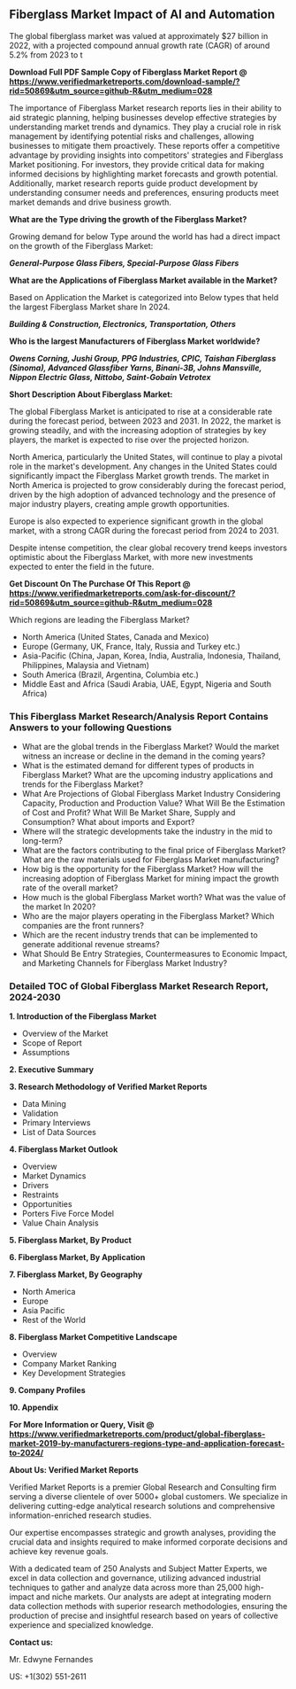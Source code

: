 <h2>Fiberglass Market Impact of AI and Automation</h2>The global fiberglass market was valued at approximately $27 billion in 2022, with a projected compound annual growth rate (CAGR) of around 5.2% from 2023 to t</p><p id="" class=""><strong>Download Full PDF Sample Copy of Fiberglass Market Report @ <a href="https://www.verifiedmarketreports.com/download-sample/?rid=50869&utm_source=github-R&utm_medium=028" target="_blank">https://www.verifiedmarketreports.com/download-sample/?rid=50869&utm_source=github-R&utm_medium=028</a></strong></p><p>The importance of&nbsp;Fiberglass Market research reports lies in their ability to aid strategic planning, helping businesses develop effective strategies by understanding market trends and dynamics. They play a crucial role in risk management by identifying potential risks and challenges, allowing businesses to mitigate them proactively. These reports offer a competitive advantage by providing insights into competitors' strategies and Fiberglass Market positioning. For investors, they provide critical data for making informed decisions by highlighting market forecasts and growth potential. Additionally, market research reports guide product development by understanding consumer needs and preferences, ensuring products meet market demands and drive business growth.</p><p><strong>What are the&nbsp;Type driving the growth of the Fiberglass Market?</strong></p><p id="" class="">Growing demand for below Type around the world has had a direct impact on the growth of the Fiberglass Market:</p><em><strong>General-Purpose Glass Fibers, Special-Purpose Glass Fibers</strong></em></p><strong>What are the&nbsp;Applications&nbsp;of Fiberglass Market available in the Market?</strong></p><p id="" class="">Based on Application the Market is categorized into Below types that held the largest Fiberglass Market share In 2024.</p><em><strong>Building & Construction, Electronics, Transportation, Others</strong></em></p><strong>Who is the largest Manufacturers of Fiberglass Market worldwide?</strong></p><p><em><strong>Owens Corning, Jushi Group, PPG Industries, CPIC, Taishan Fiberglass (Sinoma), Advanced Glassfiber Yarns, Binani-3B, Johns Mansville, Nippon Electric Glass, Nittobo, Saint-Gobain Vetrotex</strong></em></p><p id="" class=""><strong>Short Description About Fiberglass Market:</strong></p><p>The global Fiberglass Market is anticipated to rise at a considerable rate during the forecast period, between 2023 and 2031. In 2022, the market is growing steadily, and with the increasing adoption of strategies by key players, the market is expected to rise over the projected horizon.</p><p>North America, particularly the United States, will continue to play a pivotal role in the market's development. Any changes in the United States could significantly impact the Fiberglass Market growth trends. The market in North America is projected to grow considerably during the forecast period, driven by the high adoption of advanced technology and the presence of major industry players, creating ample growth opportunities.</p><p>Europe is also expected to experience significant growth in the global market, with a strong CAGR during the forecast period from 2024 to 2031.</p><p>Despite intense competition, the clear global recovery trend keeps investors optimistic about the Fiberglass Market, with more new investments expected to enter the field in the future.</p><p id="" class=""><strong>Get Discount On The Purchase Of This Report @ <a href="https://www.verifiedmarketreports.com/ask-for-discount/?rid=50869&utm_source=github-R&utm_medium=028" target="_blank">https://www.verifiedmarketreports.com/ask-for-discount/?rid=50869&utm_source=github-R&utm_medium=028</a></strong></p>Which regions are leading the Fiberglass Market?</p><ul><li>North America (United States, Canada and Mexico)</li><li>Europe (Germany, UK, France, Italy, Russia and Turkey etc.)</li><li>Asia-Pacific (China, Japan, Korea, India, Australia, Indonesia, Thailand, Philippines, Malaysia and Vietnam)</li><li>South America (Brazil, Argentina, Columbia etc.)</li><li>Middle East and Africa (Saudi Arabia, UAE, Egypt, Nigeria and South Africa)</li></ul><h3 id="" class="">This Fiberglass Market Research/Analysis Report Contains Answers to your following Questions</h3><ul><li>What are the global trends in the Fiberglass Market? Would the market witness an increase or decline in the demand in the coming years?</li><li>What is the estimated demand for different types of products in Fiberglass Market? What are the upcoming industry applications and trends for the Fiberglass Market?</li><li>What Are Projections of Global Fiberglass Market Industry Considering Capacity, Production and Production Value? What Will Be the Estimation of Cost and Profit? What Will Be Market Share, Supply and Consumption? What about imports and Export?</li><li>Where will the strategic developments take the industry in the mid to long-term?</li><li>What are the factors contributing to the final price of Fiberglass Market? What are the raw materials used for Fiberglass Market manufacturing?</li><li>How big is the opportunity for the Fiberglass Market? How will the increasing adoption of Fiberglass Market for mining impact the growth rate of the overall market?</li><li>How much is the global Fiberglass Market worth? What was the value of the market In 2020?</li><li>Who are the major players operating in the Fiberglass Market? Which companies are the front runners?</li><li>Which are the recent industry trends that can be implemented to generate additional revenue streams?</li><li>What Should Be Entry Strategies, Countermeasures to Economic Impact, and Marketing Channels for Fiberglass Market Industry?</li></ul><h3 id="" class="">Detailed TOC of Global Fiberglass Market Research Report, 2024-2030</h3><p id="" class=""><strong>1. Introduction of the Fiberglass Market</strong></p><ul><li>Overview of the Market</li><li>Scope of Report</li><li>Assumptions</li></ul><p id="" class=""><strong>2. Executive Summary</strong></p><p id="" class=""><strong>3. Research Methodology of Verified Market Reports</strong></p><ul><li>Data Mining</li><li>Validation</li><li>Primary Interviews</li><li>List of Data Sources</li></ul><p id="" class=""><strong>4. Fiberglass Market Outlook</strong></p><ul><li>Overview</li><li>Market Dynamics</li><li>Drivers</li><li>Restraints</li><li>Opportunities</li><li>Porters Five Force Model</li><li>Value Chain Analysis</li></ul><p id="" class=""><strong>5. Fiberglass Market, By Product</strong></p><p id="" class=""><strong>6. Fiberglass Market, By Application</strong></p><p id="" class=""><strong>7. Fiberglass Market, By Geography</strong></p><ul><li>North America</li><li>Europe</li><li>Asia Pacific</li><li>Rest of the World</li></ul><p id="" class=""><strong>8. Fiberglass Market Competitive Landscape</strong></p><ul><li>Overview</li><li>Company Market Ranking</li><li>Key Development Strategies</li></ul><p id="" class=""><strong>9. Company Profiles</strong></p><p id="" class=""><strong>10. Appendix</strong></p><p id="" class=""><strong>For More Information or Query, Visit @ <a href="https://www.verifiedmarketreports.com/product/global-fiberglass-market-2019-by-manufacturers-regions-type-and-application-forecast-to-2024/" target="_blank">https://www.verifiedmarketreports.com/product/global-fiberglass-market-2019-by-manufacturers-regions-type-and-application-forecast-to-2024/</a></strong></p><p id="" class=""><strong>About Us: Verified Market Reports</strong></p><p id="" class="">Verified Market Reports is a premier Global Research and Consulting firm serving a diverse clientele of over 5000+ global customers. We specialize in delivering cutting-edge analytical research solutions and comprehensive information-enriched research studies.</p><p id="" class="">Our expertise encompasses strategic and growth analyses, providing the crucial data and insights required to make informed corporate decisions and achieve key revenue goals.</p><p id="" class="">With a dedicated team of 250 Analysts and Subject Matter Experts, we excel in data collection and governance, utilizing advanced industrial techniques to gather and analyze data across more than 25,000 high-impact and niche markets. Our analysts are adept at integrating modern data collection methods with superior research methodologies, ensuring the production of precise and insightful research based on years of collective experience and specialized knowledge.</p><p id="" class=""><strong>Contact us:</strong></p><p id="" class="">Mr. Edwyne Fernandes</p><p id="" class="">US: +1(302) 551-2611</p>